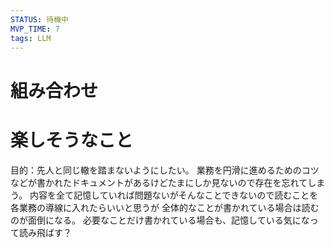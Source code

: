 ```yaml
---
STATUS: 待機中
MVP_TIME: 7
tags: LLM
---
```


# 組み合わせ


# 楽しそうなこと
目的：先人と同じ轍を踏まないようにしたい。
業務を円滑に進めるためのコツなどが書かれたドキュメントがあるけどたまにしか見ないので存在を忘れてしまう。
内容を全て記憶していれば問題ないがそんなことできないので読むことを各業務の導線に入れたらいいと思うが
全体的なことが書かれている場合は読むのが面倒になる。
必要なことだけ書かれている場合も、記憶している気になって読み飛ばす？
